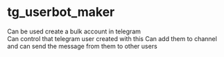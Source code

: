 # tg_userbot_maker

Can be used create a bulk account in telegram <br>
Can control that telegram user created with this
Can add them to channel and can send the message from them to other users



